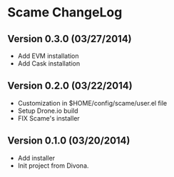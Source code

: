 # Scame ChangeLog

## Version 0.3.0 (03/27/2014)

- Add EVM installation
- Add Cask installation

## Version 0.2.0 (03/22/2014)

- Customization in $HOME/config/scame/user.el file
- Setup Drone.io build
- FIX Scame's installer

## Version 0.1.0 (03/20/2014)

- Add installer
- Init project from Divona.
